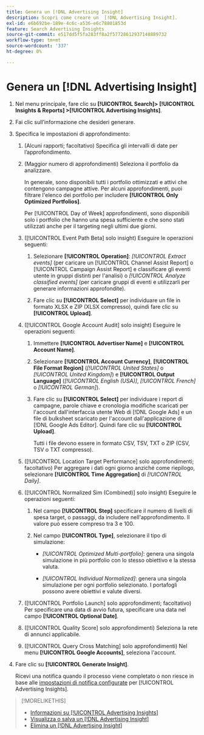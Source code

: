 ```yaml
---
title: Genera un [!DNL Advertising Insight]
description: Scopri come creare un  [!DNL Advertising Insight].
exl-id: e6b692be-189e-4c6c-a536-e6c78801853d
feature: Search Advertising Insights
source-git-commit: e517dd5f5fa283ff8a2f57728612937148889732
workflow-type: tm+mt
source-wordcount: '337'
ht-degree: 0%

---
```


# Genera un [!DNL Advertising Insight]

1. Nel menu principale, fare clic su **[!UICONTROL Search]> [!UICONTROL Insights & Reports] >[!UICONTROL Advertising Insights]**.

2. Fai clic sull’informazione che desideri generare.

3. Specifica le impostazioni di approfondimento:

   1. (Alcuni rapporti; facoltativo) Specifica gli intervalli di date per l’approfondimento.

   2. (Maggior numero di approfondimenti) Seleziona il portfolio da analizzare.

      In generale, sono disponibili tutti i portfolio ottimizzati e attivi che contengono campagne attive. Per alcuni approfondimenti, puoi filtrare l&#39;elenco dei portfolio per includere **[!UICONTROL Only Optimized Portfolios]**.

      Per [!UICONTROL Day of Week] approfondimenti, sono disponibili solo i portfolio che hanno una spesa sufficiente e che sono stati utilizzati anche per il targeting negli ultimi due giorni.

   3. ([!UICONTROL Event Path Beta] solo insight) Eseguire le operazioni seguenti:

      1. Selezionare **[!UICONTROL Operation]**: *[!UICONTROL Extract events]* (per caricare un [!UICONTROL Channel Assist Report] o [!UICONTROL Campaign Assist Report] e classificare gli eventi utente in gruppi distinti per l&#39;analisi) o *[!UICONTROL Analyze classified events]* (per caricare gruppi di eventi e utilizzarli per generare informazioni approfondite).

      1. Fare clic su **[!UICONTROL Select]** per individuare un file in formato XLSX e ZIP (XLSX compresso), quindi fare clic su **[!UICONTROL Upload]**.

   4. ([!UICONTROL Google Account Audit] solo insight) Eseguire le operazioni seguenti:

      1. Immettere **[!UICONTROL Advertiser Name]** e **[!UICONTROL Account Name]**.

      1. Selezionare **[!UICONTROL Account Currency]**, **[!UICONTROL File Format Region]** (*[!UICONTROL United States]* o *[!UICONTROL United Kingdom]*) e **[!UICONTROL Output Language]** (*[!UICONTROL English (USA)]*, *[!UICONTROL French]* o *[!UICONTROL German]*).

      1. Fare clic su **[!UICONTROL Select]** per individuare i report di campagne, parole chiave e cronologia modifiche scaricati per l&#39;account dall&#39;interfaccia utente Web di [!DNL Google Ads] e un file di bulksheet scaricato per l&#39;account dall&#39;applicazione di [!DNL Google Ads Editor]. Quindi fare clic su **[!UICONTROL Upload]**.

         Tutti i file devono essere in formato CSV, TSV, TXT o ZIP (CSV, TSV o TXT compresso).

   5. ([!UICONTROL Location Target Performance] solo approfondimenti; facoltativo) Per aggregare i dati ogni giorno anziché come riepilogo, selezionare **[!UICONTROL Time Aggregation]** di *[!UICONTROL Daily]*.

   6. ([!UICONTROL Normalized Sim (Combined)] solo insight) Eseguire le operazioni seguenti:

      1. Nel campo **[!UICONTROL Step]** specificare il numero di livelli di spesa target, o passaggi, da includere nell&#39;approfondimento. Il valore può essere compreso tra 3 e 100.

      1. Nel campo **[!UICONTROL Type]**, selezionare il tipo di simulazione:

         * *[!UICONTROL Optimized Multi-portfolio]*: genera una singola simulazione in più portfolio con lo stesso obiettivo e la stessa valuta.

         * *[!UICONTROL Individual Normalized]*: genera una singola simulazione per ogni portfolio selezionato. I portafogli possono avere obiettivi e valute diversi.

   7. ([!UICONTROL Portfolio Launch] solo approfondimenti; facoltativo) Per specificare una data di avvio futura, specificare una data nel campo **[!UICONTROL Optional Date]**.

   8. ([!UICONTROL Quality Score] solo approfondimenti) Seleziona la rete di annunci applicabile.

   9. ([!UICONTROL Query Cross Matching] solo approfondimenti) Nel menu **[!UICONTROL Google Accounts]**, seleziona l&#39;account.

4. Fare clic su **[!UICONTROL Generate Insight]**.

   Ricevi una notifica quando il processo viene completato o non riesce in base alle [impostazioni di notifica configurate](/help/search-social-commerce/notifications/notification-edit.md) per [!UICONTROL Advertising Insights].

>[!MORELIKETHIS]
>
>* [Informazioni su [!UICONTROL Advertising Insights]](insight-about.md)
>* [Visualizza o salva un [!DNL Advertising Insight]](insight-view-save.md)
>* [Elimina un [!DNL Advertising Insight]](insight-delete.md)
